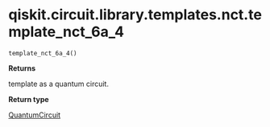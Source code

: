 # qiskit.circuit.library.templates.nct.template\_nct\_6a\_4

<span id="undefined" />

`template_nct_6a_4()`

**Returns**

template as a quantum circuit.

**Return type**

[QuantumCircuit](qiskit.circuit.QuantumCircuit#qiskit.circuit.QuantumCircuit "qiskit.circuit.QuantumCircuit")

